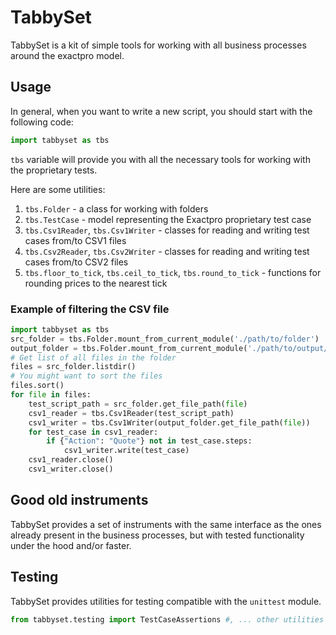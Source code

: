 # TabbySet

TabbySet is a kit of simple tools for working with all business processes around the exactpro model.

## Usage

In general, when you want to write a new script, you should start with the following code:

```python
import tabbyset as tbs
```

`tbs` variable will provide you with all the necessary tools for working with the proprietary tests.

Here are some utilities:
1. `tbs.Folder` - a class for working with folders
2. `tbs.TestCase` - model representing the Exactpro proprietary test case
3. `tbs.Csv1Reader`, `tbs.Csv1Writer` - classes for reading and writing test cases from/to CSV1 files
4. `tbs.Csv2Reader`, `tbs.Csv2Writer` - classes for reading and writing test cases from/to CSV2 files
5. `tbs.floor_to_tick`, `tbs.ceil_to_tick`, `tbs.round_to_tick` - functions for rounding prices to the nearest tick

### Example of filtering the CSV file

```python
import tabbyset as tbs
src_folder = tbs.Folder.mount_from_current_module('./path/to/folder')
output_folder = tbs.Folder.mount_from_current_module('./path/to/output/folder')
# Get list of all files in the folder
files = src_folder.listdir()
# You might want to sort the files
files.sort()
for file in files:
    test_script_path = src_folder.get_file_path(file)
    csv1_reader = tbs.Csv1Reader(test_script_path)
    csv1_writer = tbs.Csv1Writer(output_folder.get_file_path(file))
    for test_case in csv1_reader:
        if {"Action": "Quote"} not in test_case.steps:
            csv1_writer.write(test_case)
    csv1_reader.close()
    csv1_writer.close()
```

## Good old instruments

TabbySet provides a set of instruments with the same interface as the ones already present in the business processes,
but with tested functionality under the hood and/or faster.

## Testing

TabbySet provides utilities for testing compatible with the `unittest` module.

```python
from tabbyset.testing import TestCaseAssertions #, ... other utilities
```


